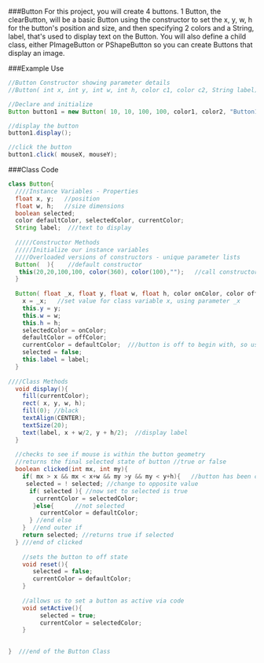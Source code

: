 ###Button
For this project, you will create 4 buttons.  1 Button, the clearButton, will be a basic Button using the constructor to set the x, y, w, h for the button's position and size, and then specifying 2 colors and a String, label, that's used to display text on the Button.  You will also define a child class, either PImageButton or PShapeButton so you can create Buttons that display an image.

###Example Use



```java
//Button Constructor showing parameter details
//Button( int x, int y, int w, int h, color c1, color c2, String label)

//Declare and initialize
Button button1 = new Button( 10, 10, 100, 100, color1, color2, "Button1");

//display the button
button1.display();

//click the button
button1.click( mouseX, mouseY);

```


###Class Code

```java
class Button{
  ////Instance Variables - Properties
  float x, y;   //position
  float w, h;   //size dimensions
  boolean selected;
  color defaultColor, selectedColor, currentColor;
  String label;  ///text to display
  
  /////Constructor Methods
  /////Initialize our instance variables
  ////Overloaded versions of constructors - unique parameter lists
  Button(  ){    //default constructor
   this(20,20,100,100, color(360), color(100),"");   //call constructor with matching input parameters 
  }
  
  Button( float _x, float y, float w, float h, color onColor, color offColor, String label){
    x = _x;   //set value for class variable x, using parameter _x
    this.y = y;
    this.w = w; 
    this.h = h;
    selectedColor = onColor;
    defaultColor = offColor;
    currentColor = defaultColor;  ///button is off to begin with, so use default color 
    selected = false;
    this.label = label;
  }
  
////Class Methods
  void display(){
    fill(currentColor);
    rect( x, y, w, h);
    fill(0); //black
    textAlign(CENTER);
    textSize(20);
    text(label, x + w/2, y + h/2);  //display label
  }
  
  //checks to see if mouse is within the button geometry
  //returns the final selected state of button //true or false
  boolean clicked(int mx, int my){
    if( mx > x && mx < x+w && my >y && my < y+h){   //button has been clicked
     selected = ! selected; //change to opposite value
      if( selected ){ //now set to selected is true
        currentColor = selectedColor;
       }else{      //not selected
         currentColor = defaultColor;
      } //end else
    }  //end outer if
    return selected; //returns true if selected 
  } ///end of clicked
    
    //sets the button to off state
    void reset(){
       selected = false;
       currentColor = defaultColor;
    }
    
    //allows us to set a button as active via code
    void setActive(){
         selected = true;
         currentColor = selectedColor;
    }
    

}  ///end of the Button Class
```

